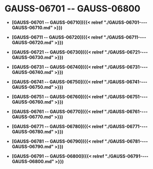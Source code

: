 # GAUSS-06701 -- GAUSS-06800<a name="ZH-CN_TOPIC_0302073211"></a>

-   **[GAUSS-06701 -- GAUSS-06710]({{< relref "./GAUSS-06701----GAUSS-06710.md" >}})**

-   **[GAUSS-06711 -- GAUSS-06720]({{< relref "./GAUSS-06711----GAUSS-06720.md" >}})**

-   **[GAUSS-06721 -- GAUSS-06730]({{< relref "./GAUSS-06721----GAUSS-06730.md" >}})**

-   **[GAUSS-06731 -- GAUSS-06740]({{< relref "./GAUSS-06731----GAUSS-06740.md" >}})**

-   **[GAUSS-06741 -- GAUSS-06750]({{< relref "./GAUSS-06741----GAUSS-06750.md" >}})**

-   **[GAUSS-06751 -- GAUSS-06760]({{< relref "./GAUSS-06751----GAUSS-06760.md" >}})**

-   **[GAUSS-06761 -- GAUSS-06770]({{< relref "./GAUSS-06761----GAUSS-06770.md" >}})**

-   **[GAUSS-06771 -- GAUSS-06780]({{< relref "./GAUSS-06771----GAUSS-06780.md" >}})**

-   **[GAUSS-06781 -- GAUSS-06790]({{< relref "./GAUSS-06781----GAUSS-06790.md" >}})**

-   **[GAUSS-06791 -- GAUSS-06800]({{< relref "./GAUSS-06791----GAUSS-06800.md" >}})**
